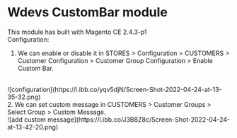 # Wdevs CustomBar module
This module has built with Magento CE 2.4.3-p1 <br>
Configuration:
1. We can enable or disable it in STORES > Configuration > CUSTOMERS > Customer Configuration > Customer Group Configuration > Enable Custom Bar.
<br>
![configuration](https://i.ibb.co/yqv5djN/Screen-Shot-2022-04-24-at-13-35-32.png)
<br>
2. We can set custom message in CUSTOMERS > Customer Groups > Select Group > Custom Message.
<br>
![add custom message](https://i.ibb.co/J3B8Z8c/Screen-Shot-2022-04-24-at-13-42-20.png)


